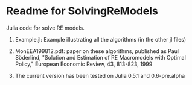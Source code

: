 Readme for SolvingReModels
============================

Julia code for solve RE models.

1. Example.jl: Example illustrating all the algorithms (in the other jl files)

2. MonEEA199812.pdf: paper on these algorithms, published as Paul Söderlind, "Solution and Estimation of RE Macromodels with Optimal Policy," European Economic Review, 43, 813-823, 1999

3. The current version has been tested on Julia 0.5.1 and 0.6-pre.alpha
